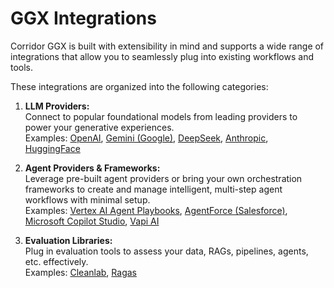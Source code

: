 # GGX Integrations

Corridor GGX is built with extensibility in mind and supports a wide range of integrations that allow you to seamlessly plug into existing workflows and tools.

These integrations are organized into the following categories:

1. **LLM Providers:**  
   Connect to popular foundational models from leading providers to power your generative experiences.  
   Examples: [OpenAI](https://openai.com/), [Gemini (Google)](https://deepmind.google/technologies/gemini/), [DeepSeek](https://www.deepseek.com/), [Anthropic](https://www.anthropic.com/), [HuggingFace](https://huggingface.co/)

2. **Agent Providers & Frameworks:**  
   Leverage pre-built agent providers or bring your own orchestration frameworks to create and manage intelligent, multi-step agent workflows with minimal setup.  
   Examples: [Vertex AI Agent Playbooks](https://cloud.google.com/vertex-ai/docs/agents/overview), [AgentForce (Salesforce)](https://www.salesforce.com/products/platform/agentforce/), [Microsoft Copilot Studio](https://copilotstudio.microsoft.com/), [Vapi AI](https://vapi.ai/)

3. **Evaluation Libraries:**  
   Plug in evaluation tools to assess your data, RAGs, pipelines, agents, etc. effectively.  
   Examples: [Cleanlab](https://cleanlab.ai/), [Ragas](https://github.com/explodinggradients/ragas)
